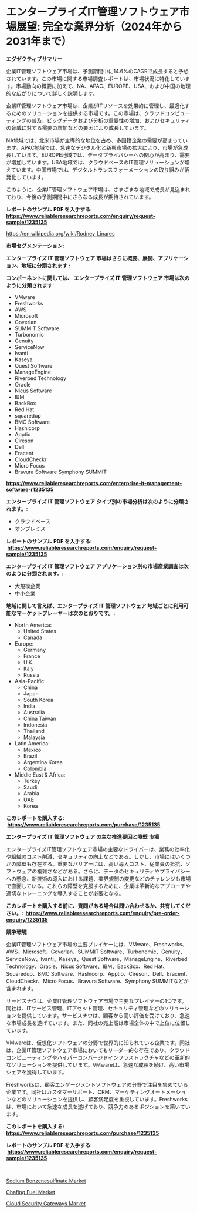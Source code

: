 <p><h1>エンタープライズIT管理ソフトウェア市場展望: 完全な業界分析（2024年から2031年まで）</h1></p><p><strong>エグゼクティブサマリー</strong></p>
<p><p>企業IT管理ソフトウェア市場は、予測期間中に14.6%のCAGRで成長すると予想されています。この市場に関する市場調査レポートは、市場状況に特化しています。市場動向の概要に加えて、NA、APAC、EUROPE、USA、および中国の地理的な広がりについて詳しく説明します。</p><p>企業IT管理ソフトウェア市場は、企業がITリソースを効果的に管理し、最適化するためのソリューションを提供する市場です。この市場は、クラウドコンピューティングの普及、ビッグデータおよび分析の重要性の増加、およびセキュリティの脅威に対する需要の増加などの要因により成長しています。</p><p>NA地域では、北米市場が主導的な地位を占め、多国籍企業の需要が高まっています。APAC地域では、急速なデジタル化と新興市場の拡大により、市場が急成長しています。EUROPE地域では、データプライバシーへの関心が高まり、需要が増加しています。USA地域では、クラウドベースのIT管理ソリューションが増えています。中国市場では、デジタルトランスフォーメーションの取り組みが活発化しています。</p><p>このように、企業IT管理ソフトウェア市場は、さまざまな地域で成長が見込まれており、今後の予測期間中にさらなる成長が期待されています。</p></p>
<p><strong>レポートのサンプル PDF を入手する: <a href="https://www.reliableresearchreports.com/enquiry/request-sample/1235135">https://www.reliableresearchreports.com/enquiry/request-sample/1235135</a></strong></p>
<p><a href="https://en.wikipedia.org/wiki/Rodney_Linares">https://en.wikipedia.org/wiki/Rodney_Linares</a></p>
<p><strong>市場セグメンテーション:</strong></p>
<p><strong> エンタープライズ IT 管理ソフトウェア 市場はさらに概要、展開、アプリケーション、地域に分類されます :</strong></p>
<p><strong>コンポーネントに関しては、 エンタープライズ IT 管理ソフトウェア 市場は次のように分類されます: &nbsp;</strong></p>
<p><ul><li>VMware</li><li>Freshworks</li><li>AWS</li><li>Microsoft</li><li>Goverlan</li><li>SUMMIT Software</li><li>Turbonomic</li><li>Genuity</li><li>ServiceNow</li><li>Ivanti</li><li>Kaseya</li><li>Quest Software</li><li>ManageEngine</li><li>Riverbed Technology</li><li>Oracle</li><li>Nicus Software</li><li>IBM</li><li>BackBox</li><li>Red Hat</li><li>squaredup</li><li>BMC Software</li><li>Hashicorp</li><li>Apptio</li><li>Cireson</li><li>Dell</li><li>Eracent</li><li>CloudCheckr</li><li>Micro Focus</li><li>Bravura Software
    Symphony SUMMIT</li></ul></p>
<p><strong><a href="https://www.reliableresearchreports.com/enterprise-it-management-software-r1235135">https://www.reliableresearchreports.com/enterprise-it-management-software-r1235135</a></strong></p>
<p><strong> エンタープライズ IT 管理ソフトウェア タイプ別の市場分析は次のように分類されます。:</strong></p>
<p><ul><li>クラウドベース</li><li>オンプレミス</li></ul></p>
<p><strong>レポートのサンプル PDF を入手する: &nbsp;<a href="https://www.reliableresearchreports.com/enquiry/request-sample/1235135">https://www.reliableresearchreports.com/enquiry/request-sample/1235135</a></strong></p>
<p><strong> エンタープライズ IT 管理ソフトウェア アプリケーション別の市場産業調査は次のように分類されます。:</strong></p>
<p><ul><li>大規模企業</li><li>中小企業</li></ul></p>
<p><strong>地域に関して言えば、エンタープライズ IT 管理ソフトウェア 地域ごとに利用可能なマーケットプレーヤーは次のとおりです。:</strong></p>
<p><ul>
    <li>
        North America:
        <ul>
            <li>United States</li>
            <li>Canada</li>
        </ul>
    </li>
    <li>
        Europe:
        <ul>
            <li>Germany</li>
            <li>France</li>
            <li>U.K.</li>
            <li>Italy</li>
            <li>Russia</li>
        </ul>
    </li>
    <li>
        Asia-Pacific:
        <ul>
            <li>China</li>
            <li>Japan</li>
            <li>South Korea</li>
            <li>India</li>
            <li>Australia</li>
            <li>China Taiwan</li>
            <li>Indonesia</li>
            <li>Thailand</li>
            <li>Malaysia</li>
        </ul>
    </li>
    <li>
        Latin America:
        <ul>
            <li>Mexico</li>
            <li>Brazil</li>
            <li>Argentina Korea</li>
            <li>Colombia</li>
        </ul>
    </li>
    <li>
        Middle East & Africa:
        <ul>
            <li>Turkey</li>
            <li>Saudi</li>
            <li>Arabia</li>
            <li>UAE</li>
            <li>Korea</li>
        </ul>
    </li>
    </ul></p>
<p><strong>このレポートを購入する: &nbsp;<a href="https://www.reliableresearchreports.com/purchase/1235135">https://www.reliableresearchreports.com/purchase/1235135</a></strong></p>
<p><strong>エンタープライズ IT 管理ソフトウェア の主な推進要因と障壁 市場</strong></p>
<p><p>エンタープライズIT管理ソフトウェア市場の主要なドライバーは、業務の効率化や組織のコスト削減、セキュリティの向上などである。しかし、市場にはいくつかの障壁も存在する。重要なバリアーには、高い導入コスト、従業員の抵抗、ソフトウェアの複雑さなどがある。さらに、データのセキュリティやプライバシーへの懸念、新技術の導入における課題、業界規制の変更などのチャレンジも市場で直面している。これらの障壁を克服するために、企業は革新的なアプローチや適切なトレーニングを導入することが必要となる。</p></p>
<p><strong>このレポートを購入する前に、質問がある場合は問い合わせるか、共有してください。:&nbsp; <a href="https://www.reliableresearchreports.com/enquiry/pre-order-enquiry/1235135">https://www.reliableresearchreports.com/enquiry/pre-order-enquiry/1235135</a></strong></p>
<p><strong>競争環境</strong></p>
<p><p>企業IT管理ソフトウェア市場の主要プレイヤーには、VMware、Freshworks、AWS、Microsoft、Goverlan、SUMMIT Software、Turbonomic、Genuity、ServiceNow、Ivanti、Kaseya、Quest Software、ManageEngine、Riverbed Technology、Oracle、Nicus Software、IBM、BackBox、Red Hat、Squaredup、BMC Software、Hashicorp、Apptio、Cireson、Dell、Eracent、CloudCheckr、Micro Focus、Bravura Software、Symphony SUMMITなどが含まれます。</p><p>サービスナウは、企業IT管理ソフトウェア市場で主要なプレイヤーの1つです。同社は、ITサービス管理、ITアセット管理、セキュリティ管理などのソリューションを提供しています。サービスナウは、顧客から高い評価を受けており、急速な市場成長を遂げています。また、同社の売上高は市場全体の中で上位に位置しています。</p><p>VMwareは、仮想化ソフトウェアの分野で世界的に知られている企業です。同社は、企業IT管理ソフトウェア市場においてもリーダー的な存在であり、クラウドコンピューティングやハイパーコンバージドインフラストラクチャなどの革新的なソリューションを提供しています。VMwareは、急速な成長を続け、高い市場シェアを獲得しています。</p><p>Freshworksは、顧客エンゲージメントソフトウェアの分野で注目を集めている企業です。同社はカスタマーサポート、CRM、マーケティングオートメーションなどのソリューションを提供し、顧客満足度を重視しています。Freshworksは、市場において急速な成長を遂げており、競争力のあるポジションを築いています。</p></p>
<p><strong>このレポートを購入する: &nbsp; <a href="https://www.reliableresearchreports.com/purchase/1235135">https://www.reliableresearchreports.com/purchase/1235135</a></strong></p>
<p><strong>レポートのサンプル PDF を入手する: &nbsp;<a href="https://www.reliableresearchreports.com/enquiry/request-sample/1235135">https://www.reliableresearchreports.com/enquiry/request-sample/1235135</a></strong><strong></strong></p>
<p>&nbsp;</p>
<p><p><a href="https://github.com/gcimaudf65/Market-Research-Report-List-1/blob/main/sodium-benzenesulfinate-market.md">Sodium Benzenesulfinate Market</a></p><p><a href="https://github.com/pennyaldbrittonh658/Market-Research-Report-List-1/blob/main/chafing-fuel-market.md">Chafing Fuel Market</a></p><p><a href="https://issuu.com/reportprime-2/docs/cloud-security-gateways-market-size-2030.pptx">Cloud Security Gateways Market</a></p></p>